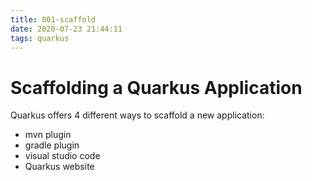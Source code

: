 ```yaml
---
title: 001-scaffold
date: 2020-07-23 21:44:11
tags: quarkus
---
```

# Scaffolding a Quarkus Application
Quarkus offers 4 different ways to scaffold a new application:

- mvn plugin
- gradle plugin
- visual studio code
- Quarkus website
